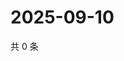 # 2025-09-10

共 0 条

<!-- BEGIN ZHIHUQUESTIONS -->
<!-- 最后更新时间 Wed Sep 10 2025 05:09:24 GMT+0800 (China Standard Time) -->

<!-- END ZHIHUQUESTIONS -->
